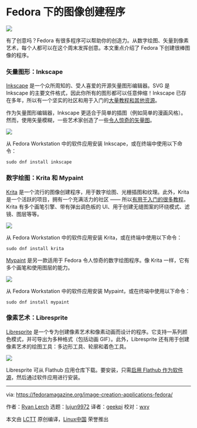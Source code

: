 Fedora 下的图像创建程序
======

![](https://fedoramagazine.org/wp-content/uploads/2018/08/creatingimages-816x346.png)

有了创意吗？Fedora 有很多程序可以帮助你的创造力。从数字绘图、矢量到像素艺术，每个人都可以在这个周末发挥创意。本文重点介绍了 Fedora 下创建很棒图像的程序。

### 矢量图形：Inkscape

[Inkscape][1] 是一个众所周知的、受人喜爱的开源矢量图形编辑器。SVG 是 Inkscape 的主要文件格式，因此你所有的图形都可以任意伸缩！Inkscape 已存在多年，所以有一个坚实的社区和用于入门的[大量教程和其他资源][2]。

作为矢量图形编辑器，Inkscape 更适合于简单的插图（例如简单的漫画风格）。然而，使用矢量模糊，一些艺术家创造了一些[令人惊奇的矢量图][3]。

![][4]

从 Fedora Workstation 中的软件应用安装 Inkscape，或在终端中使用以下命令：

```
sudo dnf install inkscape
```

### 数字绘图：Krita 和 Mypaint

[Krita][5] 是一个流行的图像创建程序，用于数字绘图、光栅插图和纹理。此外，Krita 是一个活跃的项目，拥有一个充满活力的社区 —— 所以[有用于入门的很多教程][6]。Krita 有多个画笔引擎、带有弹出调色板的 UI、用于创建无缝图案的环绕模式、滤镜、图层等等。

![][7]

从 Fedora Workstation 中的软件应用安装 Krita，或在终端中使用以下命令：

```
sudo dnf install krita
```

[Mypaint][8] 是另一款适用于 Fedora 令人惊奇的数字绘图程序。像 Krita 一样，它有多个画笔和使用图层的能力。

![][9]

从 Fedora Workstation 中的软件应用安装 Mypaint，或在终端中使用以下命令：

```
sudo dnf install mypaint
```

### 像素艺术：Libresprite

[Libresprite][10] 是一个专为创建像素艺术和像素动画而设计的程序。它支持一系列颜色模式，并可导出为多种格式（包括动画 GIF）。此外，Libresprite 还有用于创建像素艺术的绘图工具：多边形工具、轮廓和着色工具。

![][11]

Libresprite 可从 Flathub 应用仓库下载。要安装，只需[启用 Flathub 作为软件源][12]，然后通过软件应用进行安装。


--------------------------------------------------------------------------------

via: https://fedoramagazine.org/image-creation-applications-fedora/

作者：[Ryan Lerch][a]
选题：[lujun9972](https://github.com/lujun9972)
译者：[geekpi](https://github.com/geekpi)
校对：[wxy](https://github.com/wxy)

本文由 [LCTT](https://github.com/LCTT/TranslateProject) 原创编译，[Linux中国](https://linux.cn/) 荣誉推出

[a]: https://fedoramagazine.org/introducing-flatpak/
[1]:http://inkscape.org
[2]:https://inkscape.org/en/learn/tutorials/
[3]:https://inkscape.org/en/gallery/
[4]:https://fedoramagazine.org/wp-content/uploads/2018/08/inkscape.png
[5]:https://krita.org/en/
[6]:https://docs.krita.org/en/
[7]:https://fedoramagazine.org/wp-content/uploads/2018/08/krita.jpg
[8]:http://mypaint.org/about/
[9]:https://fedoramagazine.org/wp-content/uploads/2018/08/mypaint.png
[10]:https://github.com/LibreSprite/LibreSprite
[11]:https://fedoramagazine.org/wp-content/uploads/2018/08/libresprite.gif
[12]:https://fedoramagazine.org/install-flathub-apps-fedora/
